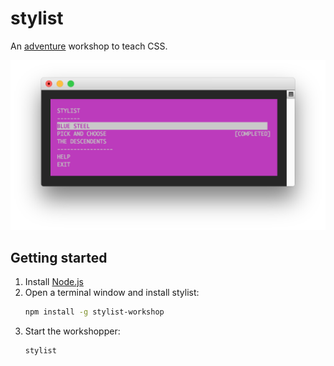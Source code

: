 # stylist

An [adventure](https://npmjs.org/package/adventure) workshop to teach CSS.

<img src="https://raw.githubusercontent.com/alanshaw/stylist/master/screenshot.png" width="575">

## Getting started

1. Install [Node.js](http://nodejs.org/)
2. Open a terminal window and install stylist:
    ```sh
    npm install -g stylist-workshop
    ```
3. Start the workshopper:
    ```sh
    stylist
    ```
